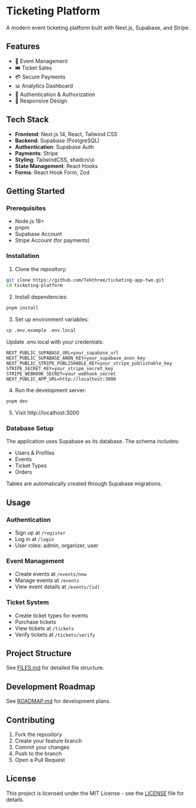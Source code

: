 # Ticketing Platform

A modern event ticketing platform built with Next.js, Supabase, and Stripe.

## Features

- 🎫 Event Management
- 🎟️ Ticket Sales
- 💳 Secure Payments
- 📊 Analytics Dashboard
- 🔐 Authentication & Authorization
- 📱 Responsive Design

## Tech Stack

- **Frontend**: Next.js 14, React, Tailwind CSS
- **Backend**: Supabase (PostgreSQL)
- **Authentication**: Supabase Auth
- **Payments**: Stripe
- **Styling**: TailwindCSS, shadcn/ui
- **State Management**: React Hooks
- **Forms**: React Hook Form, Zod

## Getting Started

### Prerequisites

- Node.js 18+
- pnpm
- Supabase Account
- Stripe Account (for payments)

### Installation

1. Clone the repository:

```bash
git clone https://github.com/Tekthree/ticketing-app-two.git
cd ticketing-platform
```

2. Install dependencies:

```bash
pnpm install
```

3. Set up environment variables:

```bash
cp .env.example .env.local
```

Update .env.local with your credentials:

```env
NEXT_PUBLIC_SUPABASE_URL=your_supabase_url
NEXT_PUBLIC_SUPABASE_ANON_KEY=your_supabase_anon_key
NEXT_PUBLIC_STRIPE_PUBLISHABLE_KEY=your_stripe_publishable_key
STRIPE_SECRET_KEY=your_stripe_secret_key
STRIPE_WEBHOOK_SECRET=your_webhook_secret
NEXT_PUBLIC_APP_URL=http://localhost:3000
```

4. Run the development server:

```bash
pnpm dev
```

5. Visit http://localhost:3000

### Database Setup

The application uses Supabase as its database. The schema includes:

- Users & Profiles
- Events
- Ticket Types
- Orders

Tables are automatically created through Supabase migrations.

## Usage

### Authentication

- Sign up at `/register`
- Log in at `/login`
- User roles: admin, organizer, user

### Event Management

- Create events at `/events/new`
- Manage events at `/events`
- View event details at `/events/[id]`

### Ticket System

- Create ticket types for events
- Purchase tickets
- View tickets at `/tickets`
- Verify tickets at `/tickets/verify`

## Project Structure

See [FILES.md](./FILES.md) for detailed file structure.

## Development Roadmap

See [ROADMAP.md](./ROADMAP.md) for development plans.

## Contributing

1. Fork the repository
2. Create your feature branch
3. Commit your changes
4. Push to the branch
5. Open a Pull Request

## License

This project is licensed under the MIT License - see the [LICENSE](LICENSE) file for details.
